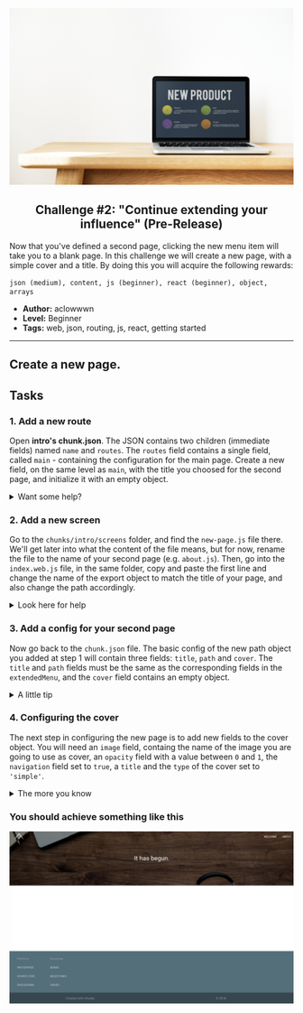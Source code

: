 <p align="center">
  <img src ="../../img/extend.jpg" />
</p>

<p align="center">
  <h2 align="center"> Challenge #2: "Continue extending your influence" (Pre-Release)</h2>
</p>

Now that you've defined a second page, clicking the new menu item will take you to a blank page. In this challenge we will create a new page, with a simple cover and a title.
By doing this you will acquire the following rewards:
```$xslt
json (medium), content, js (beginner), react (beginner), object, arrays
```


* **Author:** aclowwwn
* **Level:** Beginner
* **Tags:** web, json, routing, js, react, getting started

---

###

## Create a new page.

## Tasks

### 1. Add a new route

Open <b>intro's chunk.json</b>. The JSON contains two children (immediate fields) named `name` and `routes`. The `routes` field contains a single field, called `main` - containing the configuration for the main page. Create a new field, on the same level as `main`, with the title you choosed for the second page, and initialize it with an empty object.

<details>
  <summary>Want some help?</summary>
  <br />
   <p> Watch the <i>main</i> route field very carefully: you have the name, surrounded by quotes, a semicolon and an object containing the config. Don't forget, an empty object is represented by a pair of curly brackets. </p>
</details>

### 2. Add a new screen

Go to the `chunks/intro/screens` folder, and find the `new-page.js` file there. We'll get later into what the content of the file means, but for now, rename the file to the name of your second page (e.g. `about.js`). Then, go into the `index.web.js` file, in the same folder, copy and paste the first line and change the name of the export object to match the title of your page, and also change the path accordingly.

<details>
  <summary>Look here for help</summary>
  <br />
   <p>
     The path doesn't need to contain the extension of the file (<code>.js</code> in our case).
   </p>
</details>

### 3. Add a config for your second page

Now go back to the `chunk.json` file. The basic config of the new path object you added at step 1 will contain three fields: `title`, `path` and `cover`. The `title` and `path` fields must be the same as the corresponding fields in the `extendedMenu`, and the `cover` field contains an empty object.

<details>
  <summary>A little tip</summary>
  <br />
   <p> Don't forget, an empty object is represented by a pair of curly brackets. </p>
</details>

### 4. Configuring the cover

The next step in configuring the new page is to add new fields to the cover object. You will need an `image` field, containg the name of the image you are going to use as cover, an `opacity` field with a value between <code>0</code> and <code>1</code>, the `navigation` field set to <code>true</code>, a `title` and the `type` of the cover set to <code>'simple'</code>.

<details>
  <summary>The more you know</summary>
  <br />
   <p> The default opacity value is 0.5 . </p>
</details>


### You should achieve something like this

![final-preview][final-preview]

[final-preview]: ../../img/extend-challenge-2.png
